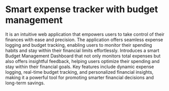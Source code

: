# Smart expense tracker with budget management
It is an intuitive web application that empowers users to take control of their finances with ease and precision. The application offers seamless expense logging and budget tracking, enabling users to monitor their spending habits and stay within their financial limits effortlessly. Introduces a smart Budget Management Dashboard that not only monitors total expenses but also offers insightful feedback, helping users optimize their spending and stay within their financial goals. Key features include dynamic expense logging, real-time budget tracking, and personalized financial insights, making it a powerful tool for promoting smarter financial decisions and long-term savings.
